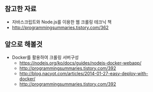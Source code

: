 ## 참고한 자료
- 자바스크립트와 Node.js를 이용한 웹 크롤링 테크닉 책
- http://programmingsummaries.tistory.com/362

## 앞으로 해볼것
- Docker를 활용하여 크롤링 서버구성
     - https://nodejs.org/ko/docs/guides/nodejs-docker-webapp/
     - http://programmingsummaries.tistory.com/392
     - http://blog.nacyot.com/articles/2014-01-27-easy-deploy-with-docker/
     - http://programmingsummaries.tistory.com/392
